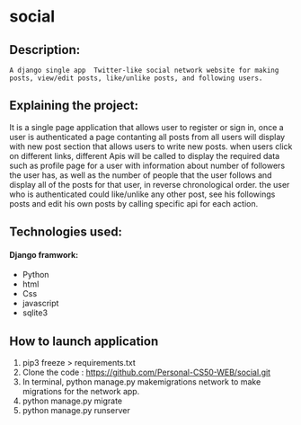# social
## Description:

 ```
A django single app  Twitter-like social network website for making posts, view/edit posts, like/unlike posts, and following users.
```

## Explaining the project:
It is a single page application that allows user to register or sign in, once a user is authenticated a page contanting all posts from all users will display with new post section that allows users to write new posts.
when users click on different links, different Apis will be called to display the required data such as profile page for a user with information about number of followers the user has, as well as the number of people that the user follows and display all of the posts for that user, in reverse chronological order.
the user who is authenticated could like/unlike any other post, see his followings posts and edit his own posts by calling specific api for each action.

## Technologies used:

#### Django framwork:

- Python
- html
- Css
- javascript
- sqlite3

## How to launch application

1. pip3 freeze > requirements.txt
2. Clone the code : https://github.com/Personal-CS50-WEB/social.git
3. In terminal, python manage.py makemigrations network to make migrations for the network app.
4. python manage.py migrate
5. python manage.py runserver
